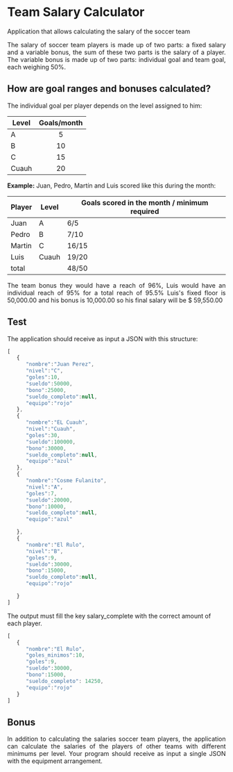 # Team Salary Calculator
Application that allows calculating the salary of the soccer team

<p align="justify">
The salary of soccer team players is made up of two parts: a fixed salary and a variable bonus, the sum of these two parts is the salary of a player. The variable bonus is made up of two parts: individual goal and team goal, each weighing 50%.


## How are goal ranges and bonuses calculated?

The individual goal per player depends on the level assigned to him:


| Level    |Goals/month|
|----------|:---------:|
| A        |     5     |
| B        |    10     |
| C        |    15     |
| Cuauh    |    20     |


**Example:** Juan, Pedro, Martín and Luis scored like this during the month:

|Player| Level |Goals scored in the month / minimum required|
|------|-------|--------------------------------------------|
|Juan  | A     |     6/5                                    |
|Pedro | B     |    7/10                                    |
|Martin| C     |    16/15                                   |
|Luis  | Cuauh |    19/20                                   |
|total |       |    48/50                                   |

<p align="justify">
The team bonus they would have a reach of 96%, Luis would have an individual reach of 95% for a total reach of 95.5% Luis's fixed floor is 50,000.00 and his bonus is 10,000.00 so his final salary will be $ 59,550.00

## Test

The application should receive as input a JSON with this structure:

```javascript
[  
   {  
      "nombre":"Juan Perez",
      "nivel":"C",
      "goles":10,
      "sueldo":50000,
      "bono":25000,
      "sueldo_completo":null,
      "equipo":"rojo"
   },
   {  
      "nombre":"EL Cuauh",
      "nivel":"Cuauh",
      "goles":30,
      "sueldo":100000,
      "bono":30000,
      "sueldo_completo":null,
      "equipo":"azul"
   },
   {  
      "nombre":"Cosme Fulanito",
      "nivel":"A",
      "goles":7,
      "sueldo":20000,
      "bono":10000,
      "sueldo_completo":null,
      "equipo":"azul"

   },
   {  
      "nombre":"El Rulo",
      "nivel":"B",
      "goles":9,
      "sueldo":30000,
      "bono":15000,
      "sueldo_completo":null,
      "equipo":"rojo"

   }
]
```


The output must fill the key salary_complete with the correct amount of each player.    

```javascript
[
   {  
      "nombre":"El Rulo",
      "goles_minimos":10,
      "goles":9,
      "sueldo":30000,
      "bono":15000,
      "sueldo_completo": 14250,
      "equipo":"rojo"
   }
]
```

## Bonus

<p align="justify">
In addition to calculating the salaries soccer team players, the application can calculate the salaries of the players of other teams with different minimums per level. Your program should receive as input a single JSON with the equipment arrangement.